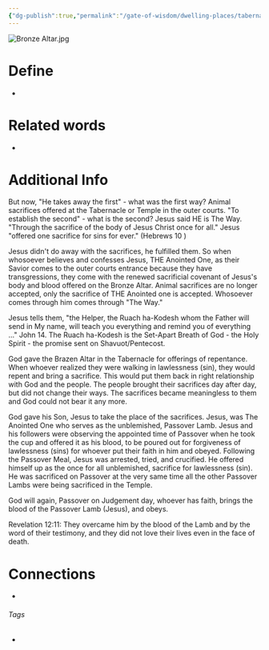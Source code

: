 ```yaml
---
{"dg-publish":true,"permalink":"/gate-of-wisdom/dwelling-places/tabernacle/outer-court/bronze-altar/","tags":["#GateWisdom","Tabernacle","OuterCourt","B","A"]}
---
```


![Bronze Altar.jpg](/img/user/Assets/attachments/Bronze%20Altar.jpg)

# Define
- 

# Related words
- 

# Additional Info

But now, "He takes away the first" - what was the first way? Animal sacrifices offered at the Tabernacle or Temple in the outer courts. "To establish the second" - what is the second? Jesus said HE is The Way. "Through the sacrifice of the body of Jesus Christ once for all." Jesus "offered one sacrifice for sins for ever." (Hebrews 10 )

Jesus didn't do away with the sacrifices, he fulfilled them. So when whosoever believes and confesses Jesus, THE Anointed One, as their Savior comes to the outer courts entrance because they have transgressions, they come with the renewed sacrificial covenant of Jesus's body and blood offered on the Bronze Altar. Animal sacrifices are no longer accepted, only the sacrifice of THE Anointed one is accepted. Whosoever comes through him comes through "The Way."

Jesus tells them, "the Helper, the Ruach ha-Kodesh whom the Father will send in My name, will teach you everything and remind you of everything ..." John 14. The Ruach ha-Kodesh is the Set-Apart Breath of God - the Holy Spirit - the promise sent on Shavuot/Pentecost.

God gave the Brazen Altar in the Tabernacle for offerings of repentance.
When whoever realized they were walking in lawlessness (sin), they would repent and bring a sacrifice. This would put them back in right relationship with God and the people.
The people brought their sacrifices day after day, but did not change their ways. The sacrifices became meaningless to them and God could not bear it any more.

God gave his Son, Jesus to take the place of the sacrifices. Jesus, was The Anointed One who serves as the unblemished, Passover Lamb.
Jesus and his followers were observing the appointed time of Passover when he took the cup and offered it as his blood, to be poured out for forgiveness of lawlessness (sins) for whoever put their faith in him and obeyed.
Following the Passover Meal, Jesus was arrested, tried, and crucified. He offered himself up as the once for all unblemished, sacrifice for lawlessness (sin).
He was sacrificed on Passover at the very same time all the other Passover Lambs were being sacrificed in the Temple.

God will again, Passover on Judgement day, whoever has faith, brings the blood of the Passover Lamb (Jesus), and obeys.

Revelation 12:11: They overcame him by the blood of the Lamb and by the word of their testimony, and they did not love their lives even in the face of death.

# Connections


- 

###### Tags
- 